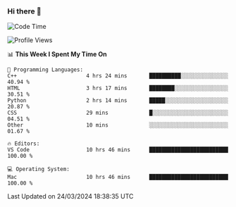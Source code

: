 ### Hi there 👋

<!--START_SECTION:waka-->
![Code Time](http://img.shields.io/badge/Code%20Time-390%20hrs%2055%20mins-blue)

![Profile Views](http://img.shields.io/badge/Profile%20Views-0-blue)

📊 **This Week I Spent My Time On** 

```text
💬 Programming Languages: 
C++                      4 hrs 24 mins       ██████████░░░░░░░░░░░░░░░   40.94 % 
HTML                     3 hrs 17 mins       ████████░░░░░░░░░░░░░░░░░   30.51 % 
Python                   2 hrs 14 mins       █████░░░░░░░░░░░░░░░░░░░░   20.87 % 
CSS                      29 mins             █░░░░░░░░░░░░░░░░░░░░░░░░   04.51 % 
Other                    10 mins             ░░░░░░░░░░░░░░░░░░░░░░░░░   01.67 % 

🔥 Editors: 
VS Code                  10 hrs 46 mins      █████████████████████████   100.00 % 

💻 Operating System: 
Mac                      10 hrs 46 mins      █████████████████████████   100.00 % 
```


 Last Updated on 24/03/2024 18:38:35 UTC
<!--END_SECTION:waka-->

<!--
**JackeyHua-SJTU/JackeyHua-SJTU** is a ✨ _special_ ✨ repository because its `README.md` (this file) appears on your GitHub profile.

Here are some ideas to get you started:

- 🔭 I’m currently working on ...
- 🌱 I’m currently learning ...
- 👯 I’m looking to collaborate on ...
- 🤔 I’m looking for help with ...
- 💬 Ask me about ...
- 📫 How to reach me: ...
- 😄 Pronouns: ...
- ⚡ Fun fact: ...
-->
